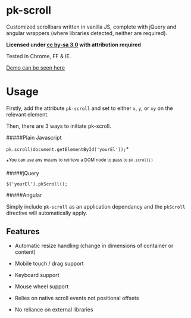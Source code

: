 pk-scroll
=============

Customized scrollbars written in vanilla JS, complete with jQuery and angular wrappers (where libraries detected, neither are required).

**Licensed under [cc by-sa 3.0](http://creativecommons.org/licenses/by-sa/3.0/) with attribution required**

Tested in Chrome, FF & IE.

[Demo can be seen here](http://sw4.github.io/pk-scroll/)

Usage
====

Firstly, add the attribute `pk-scroll` and set to either `x`, `y`, or `xy` on the relevant element.

Then, there are 3 ways to initiate pk-scroll.


#####Plain Javascript

`pk.scroll(document.getElementById('yourEl'));`*

*<sup>You can use any means to retrieve a DOM node to pass to `pk.scroll()`</sup>

#####jQuery

`$('yourEl').pkScroll();`

#####Angular

Simply include `pk-scroll` as an application dependancy and the `pkScroll` directive will automatically apply.


Features
---

* Automatic resize handling (change in dimensions of container or content)

* Mobile touch / drag support

* Keyboard support

* Mouse wheel support

* Relies on native scroll events not positional offsets

* No reliance on external libraries
